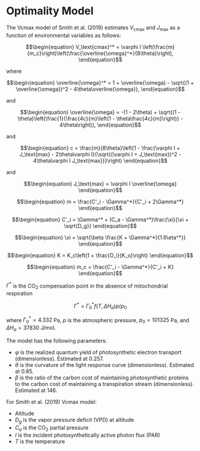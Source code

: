 # Optimality Model
The Vcmax model of Smith et al. (2019) estimates $V_\text{cmax}$ and $J_\text{max}$ as a function of environmental variables as follows:

```math
\begin{equation}
    V_\text{cmax}^* = \varphi I \left(\frac{m}{m_c}\right)\left(\frac{\overline{\omega}^*}{8\theta}\right),
\end{equation}
```
where
```math
\begin{equation}
    \overline{\omega}^* = 1 + \overline{\omega} - \sqrt{(1 + \overline{\omega})^2 - 4\theta\overline{\omega}},
\end{equation}
```
and
```math
\begin{equation}
    \overline{\omega} = -(1 - 2\theta) + \sqrt{(1 - \theta)\left(\frac{1}{\frac{4c}{m}\left(1 - \theta\frac{4c}{m}\right)} - 4\theta\right)},
\end{equation}
```
and
```math
\begin{equation}
    c = \frac{m}{8\theta}\left(1 - \frac{\varphi I + J_\text{max} - 2\theta\varphi I}{\sqrt{(\varphi I + J_\text{max})^2 - 4\theta\varphi I J_\text{max}}}\right)
\end{equation}
```
and
```math
\begin{equation}
    J_\text{max} = \varphi I \overline{\omega}
\end{equation}
```
```math
\begin{equation}
    m = \frac{C'_i - \Gamma^*}{C'_i + 2\Gamma^*}
\end{equation}
```
```math
\begin{equation}
    C'_i = \Gamma^* + (C_a - \Gamma^*)\frac{\xi}{\xi + \sqrt{D_g}}
\end{equation}
```
```math
\begin{equation}
    \xi = \sqrt{\beta \frac{K + \Gamma^*}{1.6\eta^*}}
\end{equation}
```
```math
\begin{equation}
    K = K_c\left(1 + \frac{O_i}{K_o}\right)
\end{equation}
```
```math
\begin{equation}
    m_c = \frac{C'_i - \Gamma^*}{C'_i + K}
\end{equation}
```

$\Gamma^*$ is the CO$_2$ compensation point in the absence of mitochondrial respiration
```math
\begin{equation}
    \Gamma^* = \Gamma^*_0 f(T, \Delta H_a) p/p_0
\end{equation}
```
where $\Gamma^*_0 = 4.332$ Pa, $p$ is the atmospheric pressure, $p_0 = 101325$ Pa, and $\Delta H_a = 37830$ J/mol.

The model has the following parameters:
- $\varphi$ is the realized quantum yield of photosynthetic electron transport (dimensionless). Estimated at 0.257.
- $\theta$ is the curvature of the light response curve (dimensionless). Estimated at 0.85.
- $\beta$ is the ratio of the carbon cost of maintaining photosynthetic proteins to the carbon cost of maintaining a transpiration stream (dimensionless). Estimated at 146.

For Smith et al. (2019) Vcmax model:
- Altitude
- $D_g$ is the vapor pressure deficit (VPD) at altitude
- $C_a$ is the CO$_2$ partial pressure
- $I$ is the incident photosynthetically active photon flux (PAR)
- $T$ is the temperature
